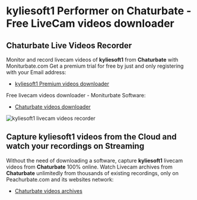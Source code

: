 # kyliesoft1 Performer on Chaturbate - Free LiveCam videos downloader

## Chaturbate Live Videos Recorder

Monitor and record livecam videos of **kyliesoft1** from **Chaturbate** with Moniturbate.com
Get a premium trial for free by just and only registering with your Email address:
* [kyliesoft1 Premium videos downloader](https://moniturbate.com/request-demo-licence-key.html)

Free livecam videos downloader - Moniturbate Software:
* [Chaturbate videos downloader](https://moniturbate.com/moniturbate-download-software.html)

![kyliesoft1 livecam videos recorder](https://peachurnet.com/templates/moniturbate-software.png)


## Capture kyliesoft1 videos from the Cloud and watch your recordings on Streaming

Without the need of downloading a software, capture **kyliesoft1** livecam videos from **Chaturbate** 100% online.
Watch Livecam archives from **Chaturbate** unlimitedly from thousands of existing recordings, only on Peachurbate.com and its websites network:
* [Chaturbate videos archives](https://peachurnet.com/)